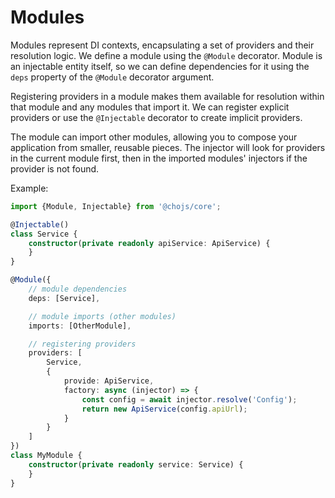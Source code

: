 # Modules

Modules represent DI contexts, encapsulating a set of providers and their resolution logic. We define a module using the
`@Module` decorator. Module is an injectable entity itself, so we can define dependencies for it using the `deps`
property of the `@Module` decorator argument.

Registering providers in a module makes them available for resolution within that module and any modules that import it.
We can register explicit providers or use the `@Injectable` decorator to create implicit providers.

The module can import other modules, allowing you to compose your application from smaller, reusable pieces. The
injector will look for providers in the current module first, then in the imported modules' injectors if the provider is
not found.

Example:

```ts
import {Module, Injectable} from '@chojs/core';

@Injectable()
class Service {
    constructor(private readonly apiService: ApiService) {
    }
}

@Module({
    // module dependencies
    deps: [Service],

    // module imports (other modules)
    imports: [OtherModule],

    // registering providers
    providers: [
        Service,
        {
            provide: ApiService,
            factory: async (injector) => {
                const config = await injector.resolve('Config');
                return new ApiService(config.apiUrl);
            }
        }
    ]
})
class MyModule {
    constructor(private readonly service: Service) {
    }
}
```